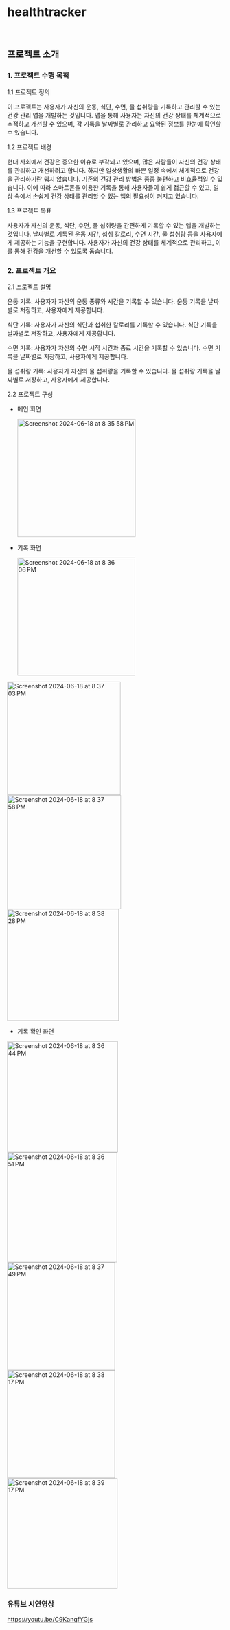 # healthtracker

<br>

## 프로젝트 소개

### 1. 프로젝트 수행 목적

1.1 프로젝트 정의

이 프로젝트는 사용자가 자신의 운동, 식단, 수면, 물 섭취량을 기록하고 관리할 수 있는 건강 관리 앱을 개발하는 것입니다. 앱을 통해 사용자는 자신의 건강 상태를 체계적으로 추적하고 개선할 수 있으며, 각 기록을 날짜별로 관리하고 요약된 정보를 한눈에 확인할 수 있습니다.

1.2 프로젝트 배경

현대 사회에서 건강은 중요한 이슈로 부각되고 있으며, 많은 사람들이 자신의 건강 상태를 관리하고 개선하려고 합니다. 하지만 일상생활의 바쁜 일정 속에서 체계적으로 건강을 관리하기란 쉽지 않습니다.
기존의 건강 관리 방법은 종종 불편하고 비효율적일 수 있습니다. 이에 따라 스마트폰을 이용한 기록을 통해 사용자들이 쉽게 접근할 수 있고, 일상 속에서 손쉽게 건강 상태를 관리할 수 있는 앱의 필요성이 커지고 있습니다.

1.3 프로젝트 목표

사용자가 자신의 운동, 식단, 수면, 물 섭취량을 간편하게 기록할 수 있는 앱을 개발하는 것입니다.
날짜별로 기록된 운동 시간, 섭취 칼로리, 수면 시간, 물 섭취량 등을 사용자에게 제공하는 기능을 구현합니다.
사용자가 자신의 건강 상태를 체계적으로 관리하고, 이를 통해 건강을 개선할 수 있도록 돕습니다.

### 2. 프로젝트 개요
   
2.1 프로젝트 설명

운동 기록: 사용자가 자신의 운동 종류와 시간을 기록할 수 있습니다. 운동 기록을 날짜별로 저장하고, 사용자에게 제공합니다.

식단 기록: 사용자가 자신의 식단과 섭취한 칼로리를 기록할 수 있습니다. 식단 기록을 날짜별로 저장하고, 사용자에게 제공합니다.

수면 기록: 사용자가 자신의 수면 시작 시간과 종료 시간을 기록할 수 있습니다. 수면 기록을 날짜별로 저장하고, 사용자에게 제공합니다.

물 섭취량 기록: 사용자가 자신의 물 섭취량을 기록할 수 있습니다. 물 섭취량 기록을 날짜별로 저장하고, 사용자에게 제공합니다.

2.2 프로젝트 구성

- 메인 화면
  
  <img width="275" alt="Screenshot 2024-06-18 at 8 35 58 PM" src="https://github.com/gka0903/healthtracker/assets/59007130/46738a6b-05d8-429e-b3d6-d6c601a0c0c6">

- 기록 화면
  
  <img width="274" alt="Screenshot 2024-06-18 at 8 36 06 PM" src="https://github.com/gka0903/healthtracker/assets/59007130/57ea6719-c6ff-4fc3-bb58-0f140dd8286b">
<img width="264" alt="Screenshot 2024-06-18 at 8 37 03 PM" src="https://github.com/gka0903/healthtracker/assets/59007130/d7521ba6-8691-4a2e-9565-79d51fda5347">
<img width="265" alt="Screenshot 2024-06-18 at 8 37 58 PM" src="https://github.com/gka0903/healthtracker/assets/59007130/67ef5cdc-69ed-4ccc-8871-43e8154d3976">
<img width="260" alt="Screenshot 2024-06-18 at 8 38 28 PM" src="https://github.com/gka0903/healthtracker/assets/59007130/116b71b3-e123-425d-aeff-2b836a714bbd">

- 기록 확인 화면
  
<img width="258" alt="Screenshot 2024-06-18 at 8 36 44 PM" src="https://github.com/gka0903/healthtracker/assets/59007130/86b7f583-105f-400a-beeb-4d9ad2e67482">

  
  
<img width="256" alt="Screenshot 2024-06-18 at 8 36 51 PM" src="https://github.com/gka0903/healthtracker/assets/59007130/70949bfe-2a38-4a7b-bc78-7f29af707b93">
<img width="251" alt="Screenshot 2024-06-18 at 8 37 49 PM" src="https://github.com/gka0903/healthtracker/assets/59007130/9bee1feb-51ea-4307-a5ef-2a927128f18b">
<img width="251" alt="Screenshot 2024-06-18 at 8 38 17 PM" src="https://github.com/gka0903/healthtracker/assets/59007130/e28c72ea-b185-40f0-950f-013e2da53e84">
<img width="257" alt="Screenshot 2024-06-18 at 8 39 17 PM" src="https://github.com/gka0903/healthtracker/assets/59007130/4d4add3d-6024-436f-81e1-45586b3c7b0d">


<br>

### 유튜브 시연영상
https://youtu.be/C9KanqfYGjs
